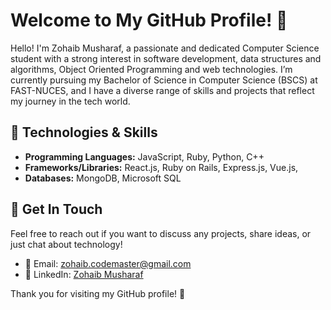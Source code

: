 # Welcome to My GitHub Profile! 👋

Hello! I'm Zohaib Musharaf, a passionate and dedicated Computer Science student with a strong interest in software development, data structures and algorithms, Object Oriented Programming and web technologies. I’m currently pursuing my Bachelor of Science in Computer Science (BSCS) at FAST-NUCES, and I have a diverse range of skills and projects that reflect my journey in the tech world.

## 🔧 Technologies & Skills

- **Programming Languages:** JavaScript, Ruby, Python, C++
- **Frameworks/Libraries:** React.js, Ruby on Rails, Express.js, Vue.js, 
- **Databases:** MongoDB, Microsoft SQL


## 💬 Get In Touch

Feel free to reach out if you want to discuss any projects, share ideas, or just chat about technology!

- 📧 Email: [zohaib.codemaster@gmail.com](mailto:zohaib.codemaster@gmail.com)
- 💼 LinkedIn: [Zohaib Musharaf](https://www.linkedin.com/in/zohaib-musharaf-ba5663313/)

Thank you for visiting my GitHub profile! 🙌

